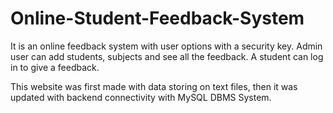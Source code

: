# Online-Student-Feedback-System
It is an online feedback system with user options with a security key. Admin user can add students, subjects and see all the feedback. A student can log in to give a feedback.

This website was first made with data storing on text files, then it was updated with backend connectivity with MySQL DBMS System.
